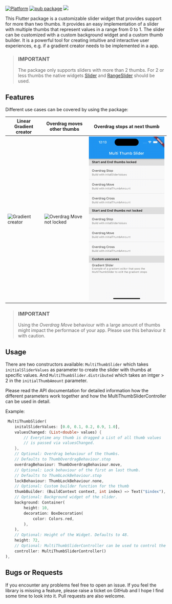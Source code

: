 <!--
This README describes the package. If you publish this package to pub.dev,
this README's contents appear on the landing page for your package.

For information about how to write a good package README, see the guide for
[writing package pages](https://dart.dev/guides/libraries/writing-package-pages).

For general information about developing packages, see the Dart guide for
[creating packages](https://dart.dev/guides/libraries/create-library-packages)
and the Flutter guide for
[developing packages and plugins](https://flutter.dev/developing-packages).
-->

[![Platform](https://img.shields.io/badge/Platform-Flutter-02569B?logo=flutter)](https://flutter.dev)
[![pub package](https://img.shields.io/pub/v/multi_thumb_slider.svg)](https://pub.dev/packages/multi_thumb_slider)
<a href="https://twitter.com/janniks_dev?ref_src=twsrc%5Etfw">
    <img src="https://img.shields.io/twitter/follow/janniks_dev?style=flat&label=Follow&color=1DA1F2&labelColor=333940&logo=twitter&logoColor=fff">
  </a>


This Flutter package is a customizable slider widget that provides support for more than two thumbs. It provides an easy implementation of a slider with multiple thumbs that represent values in a range from 0 to 1. The slider can be customized with a custom background widget and a custom thumb builder. It is a powerful tool for creating intuitive and interactive user experiences, e.g. if a gradient creator needs to be implemented in a app.

> ### IMPORTANT
> The package only supports sliders with more than 2 thumbs. For 2 or less thumbs the native widgets [Slider](https://api.flutter.dev/flutter/material/Slider-class.html) and [RangeSlider](https://api.flutter.dev/flutter/material/RangeSlider-class.html) should be used.

## Features

Different use cases can be covered by using the package:

| Linear Gradient creator | Overdrag moves other thumbs | Overdrag stops at next thumb |
|-------------------------|-----------------------------|--------------------------|
| ![Gradient creator](screenshots/complex1.gif) | ![Overdrag Move not locked](screenshots/move-unlocked.gif) | ![Overdrag Stop locked](screenshots/stop-locked.gif) |

> ### IMPORTANT
> Using the *Overdrag Move* behaviour with a large amount of thumbs might impact the performace of your app. Please use this behaviour it with caution.

## Usage

There are two constructors available: `MultiThumbSlider` which takes `initialSliderValues` as parameter to create the slider with thumbs at specific values. And `MultiThumbSlider.distributed` which takes an intger > 2 in the `initialThumbAmount` parameter.

Please read the API documentation for detailed information how the different parameters work together and how the MultiThumbSliderController can be used in detail.

Example:

```dart
 MultiThumbSlider(
    initalSliderValues: [0.0, 0.1, 0.2, 0.9, 1.0],
    valuesChanged: (List<double> values) {
        // Everytime any thumb is dragged a List of all thumb values
        // is passed via valuesChanged.
    },
    // Optional: Overdrag behaviour of the thumbs.
    // Defaults to ThumbOverdragBehaviour.stop
    overdragBehaviour: ThumbOverdragBehaviour.move,
    // Optional: Lock behaviour of the first an last thumb.
    // Defaults to ThumbLockBehaviour.stop
    lockBehaviour: ThumbLockBehaviour.none,
    // Optional: Custom builder function for the thumb
    thumbBuilder: (BuildContext context, int index) => Text("$index"),
    // Optional: Background widget of the slider.
    background: Container(
        height: 10,
        decoration: BoxDecoration(
            color: Colors.red,
        ),
    ),
    // Optional: Height of the Widget. Defaults to 48.
    height: 72,
    // Optional: MultiThumbSliderController can be used to control the slider after build. E.g adding/removing thumbs, get current values, move thumb, etc.
    controller: MultiThumbSliderController()
),
```

## Bugs or Requests
If you encounter any problems feel free to open an issue. If you feel the library is missing a feature, please raise a ticket on GitHub and I hope I find some time to look into it. Pull requests are also welcome.
